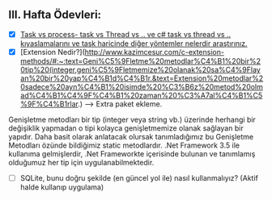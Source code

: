 ## III. Hafta Ödevleri:
- [x] [Task vs process- task vs Thread vs .. ve c# task vs thread vs .. kıyaslamalarını ve task haricinde diğer yöntemler nelerdir araştırınız.](https://ekinyucell.wordpress.com/2016/10/14/c-async-programlama-ve-thread-kavrami-1/)
- [x] [Extension Nedir?](http://www.kazimcesur.com/c-extension-methods/#:~:text=Geni%C5%9Fletme%20metodlar%C4%B1%20bir%20tip%20(integer,geni%C5%9Fletmemize%20olanak%20sa%C4%9Flayan%20bir%20yap%C4%B1d%C4%B1r.&text=Extension%20metodlar%20sadece%20ayn%C4%B1%20isimde%20%C3%B6z%20metod%20olmad%C4%B1%C4%9F%C4%B1%20zaman%20%C3%A7al%C4%B1%C5%9F%C4%B1rlar.) --> Extra paket ekleme.

Genişletme metodları bir tip (integer veya string vb.) üzerinde herhangi bir değişiklik yapmadan o tipi kolayca genişletmemize olanak sağlayan bir yapıdır. Daha basit olarak anlatacak olursak tanımladığımız bu Genişletme Metodları özünde bildiğimiz static metodlardır. .Net Framework 3.5 ile kullanıma gelmişlerdir, .Net Frameworkte içerisinde bulunan ve tanımlamış olduğumuz her tip için uygulanabilmektedir.

- [ ] SQLite, bunu doğru şekilde (en güncel yol ile) nasıl kullanmalıyız? (Aktif halde kullanıp uygulama)
